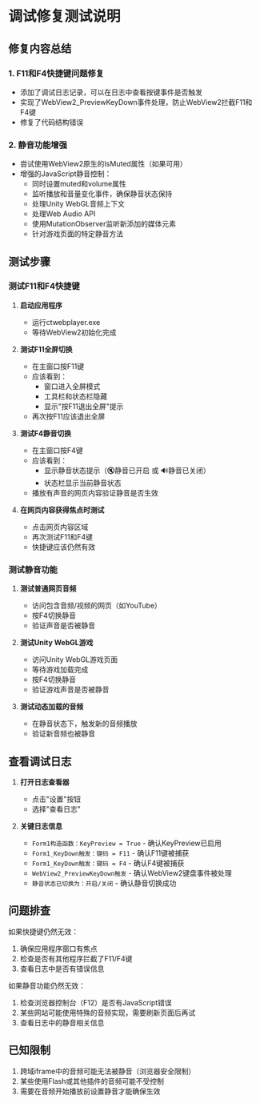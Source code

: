 # 调试修复测试说明

## 修复内容总结

### 1. F11和F4快捷键问题修复
- 添加了调试日志记录，可以在日志中查看按键事件是否触发
- 实现了WebView2_PreviewKeyDown事件处理，防止WebView2拦截F11和F4键
- 修复了代码结构错误

### 2. 静音功能增强
- 尝试使用WebView2原生的IsMuted属性（如果可用）
- 增强的JavaScript静音控制：
  - 同时设置muted和volume属性
  - 监听播放和音量变化事件，确保静音状态保持
  - 处理Unity WebGL音频上下文
  - 处理Web Audio API
  - 使用MutationObserver监听新添加的媒体元素
  - 针对游戏页面的特定静音方法

## 测试步骤

### 测试F11和F4快捷键

1. **启动应用程序**
   - 运行ctwebplayer.exe
   - 等待WebView2初始化完成

2. **测试F11全屏切换**
   - 在主窗口按F11键
   - 应该看到：
     - 窗口进入全屏模式
     - 工具栏和状态栏隐藏
     - 显示"按F11退出全屏"提示
   - 再次按F11应该退出全屏

3. **测试F4静音切换**
   - 在主窗口按F4键
   - 应该看到：
     - 显示静音状态提示（🔇静音已开启 或 🔊静音已关闭）
     - 状态栏显示当前静音状态
   - 播放有声音的网页内容验证静音是否生效

4. **在网页内容获得焦点时测试**
   - 点击网页内容区域
   - 再次测试F11和F4键
   - 快捷键应该仍然有效

### 测试静音功能

1. **测试普通网页音频**
   - 访问包含音频/视频的网页（如YouTube）
   - 按F4切换静音
   - 验证声音是否被静音

2. **测试Unity WebGL游戏**
   - 访问Unity WebGL游戏页面
   - 等待游戏加载完成
   - 按F4切换静音
   - 验证游戏声音是否被静音

3. **测试动态加载的音频**
   - 在静音状态下，触发新的音频播放
   - 验证新音频也被静音

## 查看调试日志

1. **打开日志查看器**
   - 点击"设置"按钮
   - 选择"查看日志"

2. **关键日志信息**
   - `Form1构造函数：KeyPreview = True` - 确认KeyPreview已启用
   - `Form1_KeyDown触发：键码 = F11` - 确认F11键被捕获
   - `Form1_KeyDown触发：键码 = F4` - 确认F4键被捕获
   - `WebView2_PreviewKeyDown触发` - 确认WebView2键盘事件被处理
   - `静音状态已切换为：开启/关闭` - 确认静音切换成功

## 问题排查

如果快捷键仍然无效：
1. 确保应用程序窗口有焦点
2. 检查是否有其他程序拦截了F11/F4键
3. 查看日志中是否有错误信息

如果静音功能仍然无效：
1. 检查浏览器控制台（F12）是否有JavaScript错误
2. 某些网站可能使用特殊的音频实现，需要刷新页面后再试
3. 查看日志中的静音相关信息

## 已知限制

1. 跨域iframe中的音频可能无法被静音（浏览器安全限制）
2. 某些使用Flash或其他插件的音频可能不受控制
3. 需要在音频开始播放前设置静音才能确保生效